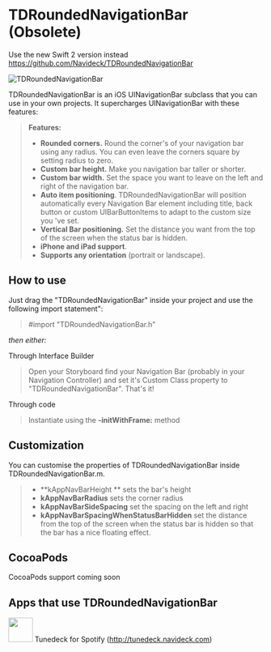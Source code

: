 TDRoundedNavigationBar (Obsolete)
===================
Use the new Swift 2 version instead https://github.com/Navideck/TDRoundedNavigationBar

![TDRoundedNavigationBar](https://github.com/Navideck/TDRoundedNavigationBar/raw/master/TDRoundedNavigationBar.gif)

TDRoundedNavigationBar is an iOS UINavigationBar subclass that you can use in your own projects. It supercharges UINavigationBar with these features:

> **Features:**
> - **Rounded corners.** Round the corner's of your navigation bar using any radius. You can even leave the corners square by setting radius to zero.
> - **Custom bar height.** Make you navigation bar taller or shorter.
> - **Custom bar width.** Set the space you want to leave on the left and right of the navigation bar.
> - **Auto item positioning**. TDRoundedNavigationBar will position automatically every Navigation Bar element including title, back button or custom UIBarButtonItems to adapt to the custom size you 've set.
> - **Vertical Bar positioning.** Set the distance you want from the top of the screen when the status bar is hidden.
> - **iPhone and iPad support**.
> - **Supports any orientation** (portrait or landscape).


How to use
-------------
Just drag the "TDRoundedNavigationBar" inside your project and use the following import statement":
> \#import "TDRoundedNavigationBar.h"

*then either:*

Through Interface Builder
> Open your Storyboard find your Navigation Bar (probably in your Navigation Controller) and set it's Custom Class property to "TDRoundedNavigationBar". That's it!

Through code 
> Instantiate using the **-initWithFrame:** method

Customization
-------------
You can customise the properties of TDRoundedNavigationBar inside TDRoundedNavigationBar.m. 
> - **kAppNavBarHeight ** sets the bar's height
> - **kAppNavBarRadius** sets the corner radius
> - **kAppNavBarSideSpacing** set the spacing on the left and right
> - **kAppNavBarSpacingWhenStatusBarHidden** set the distance from the top of the screen when the status bar is hidden so that the bar has a nice floating effect.

CocoaPods
-------------
CocoaPods support coming soon

Apps that use TDRoundedNavigationBar
-------------
<img src="http://tunedeck.navideck.com/img/Tunedeck-AppIcon.png" width="48"> Tunedeck for Spotify (http://tunedeck.navideck.com)
